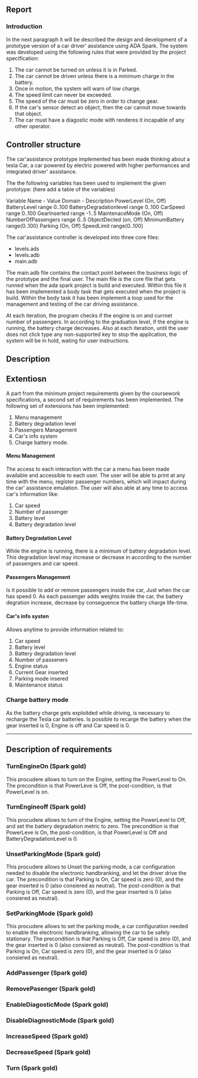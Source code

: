 ## Report

### Introduction 

In the next paragraph it will be described the design and development of a prototype version of 
a car driver' assistance using ADA Spark. 
The system was developed using the following rules that were provided by the project specification:
1. The car cannot be turned on unless it is in Parked.
2. The car cannot be driven unless there is a minimum charge in the battery.
3. Once in motion, the system will warn of low charge.
4. The speed limit can never be exceeded.
5. The speed of the car must be zero in order to change gear.
6. If the car's sensor detect an object, then the car cannot move towards that object.
7. The car must have a diagostic mode with renderes it incapable of any other operator.


## Controller structure

The car'assistance prototype implemented has been made thinking about a tesla
Car, a car powered by electric powered with higher performances and integrated driver' assistance.

The the following variables has been used to implement the given prototype:
(here add a table of the variables)

Variable Name   - Value Domain  - Description 
PowerLevel        (On, Off)
BatteryLevel      range 0..100
BatteryDegradationlevel range 0..100
CarSpeed            range 0..100
GearInserted         range -1..5
MaintenaceMode        (On, Off)
NumberOfPassengers    range 0..5
ObjectDected          (on, Off)
MinimumBattery        range(0..100)
Parking               (On, Off)
SpeedLimit            range(0..100)


The car'assistance controller is developed into three core files:
* levels.ads
* levels.adb
* main.adb

The main.adb file contains the contact point between the business logic of the prototype and the final user. 
The main file is the core file that gets runned when the ada spark project is build and executed. Within this file it has been implemented a 
body task that gets executed when the project is build. Within the body task it has been implement a loop used for the management and testing of the car driving assistance.

At each iteration, the program checks if the engine is on and currnet number of passengers. In according to the graduation level, if the engine is running, the battery charge decreases.
Also at each iteration, until the user does not click type any non-supported key to stop the application, the system will be in hold, wating for user instructions.




## Description


## Extentiosn 

A part from the minimum project requirements given by the coursework specifications, a second set of requirements has been implemented.
The following set of extensions has been implemented:
1. Menu management
2. Battery degradation level
3. Passengers Management 
4. Car's info system 
5. Charge battery mode. 


#### Menu Management

The access to each interaction with the car a menu has been made available and accessible to each user. The user  will be able to print at any time with the menu, register passenger numbers, which will impact during the car' assistance emulation.
The user will also able at any time to access car's information like:
1. Car speed
2. Number of passenger
3. Battery level
4. Battery degradation level


#### Battery Degradation Level
While the engine is running, there is a minimum of battery degradation level. 
This degradation level may increase or decrease in according to the number of passengers and car speed. 

#### Passengers Management
Is it possible to add or remove passengers inside the car, Just when the car has 
speed 0. As each passenger adds weights inside the car, the battery degration increase, decrease by conseguence the battery charge life-time. 

#### Car's info systen
Allows anytime to provide information related to:
1. Car speed
2. Battery level
3. Battery degradation level
4. Number of passeners
5. Engine status
6. Current Gear inserted
7. Parking mode insered
8. Maintenance status

### Charge battery mode
As the battery charge gets exploitded while driving, is necessary to recharge the Tesla car batteries.
Is possible to recarge the battery when the gear inserted is 0, Engine is off and Car speed is 0. 

----------------------------------------------------------------------


## Description of requirements

### TurnEngineOn (Spark gold)
This procudere allows to turn on the Engine, setting the PowerLevel to On.
The precondition is that PowerLeve is Off, the post-condition, is that PowerLevel is on.

### TurnEngineoff (Spark gold)
This procudere allows to turn of the Engine, setting the PowerLevel to Off, and set the battery degradation metric to zero. 
The precondition is that PowerLeve is On, the post-condition, is that PowerLevel is Off and BatteryDegradationLevel is 0.

###  UnsetParkingMode (Spark gold)
This procudere allows to Unset the parking mode, a car configuration needed to disable the electronic handbranking, and let the driver drive the car. 
The precondition is that Parking is On, Car speed is zero (0), and the gear inserted is 0 (also consiered as neutral).
The post-condition is that Parking is Off, Car speed is zero (0), and the gear inserted is 0 (also consiered as neutral).

###  SetParkingMode (Spark gold)

This procudere allows to set the parking mode, a car configuration needed to enable the electronic handbranking, allowing the car to be safely stationary. 
The precondition is that Parking is Off, Car speed is zero (0), and the gear inserted is 0 (also consiered as neutral).
The post-condition is that Parking is On, Car speed is zero (0), and the gear inserted is 0 (also consiered as neutral).

###  AddPassenger  (Spark gold)


###  RemovePasenger  (Spark gold)

###  EnableDiagosticMode  (Spark gold)

###  DisableDiagnosticMode  (Spark gold)


###  IncreaseSpeed  (Spark gold)

###  DecreaseSpeed  (Spark gold)

###  Turn  (Spark gold)








